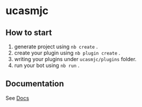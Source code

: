 # ucasmjc

## How to start

1. generate project using `nb create` .
2. create your plugin using `nb plugin create` .
3. writing your plugins under `ucasmjc/plugins` folder.
4. run your bot using `nb run` .

## Documentation

See [Docs](https://v2.nonebot.dev/)

